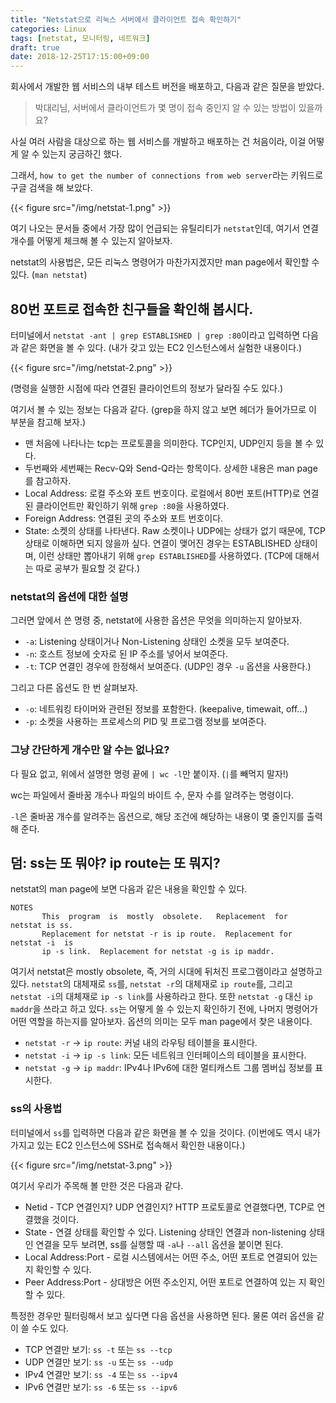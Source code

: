 ```yaml
---
title: "Netstat으로 리눅스 서버에서 클라이언트 접속 확인하기"
categories: Linux
tags: [netstat, 모니터링, 네트워크]
draft: true
date: 2018-12-25T17:15:00+09:00
---
```


회사에서 개발한 웹 서비스의 내부 테스트 버전을 배포하고, 다음과 같은 질문을 받았다. 

> 박대리님, 서버에서 클라이언트가 몇 명이 접속 중인지 알 수 있는 방법이 있을까요?

사실 여러 사람을 대상으로 하는 웹 서비스를 개발하고 배포하는 건 처음이라, 이걸 어떻게 알 수 있는지 궁금하긴 했다. 

그래서, `how to get the number of connections from web server`라는 키워드로 구글 검색을 해 보았다. 

{{< figure src="/img/netstat-1.png" >}}

여기 나오는 문서들 중에서 가장 많이 언급되는 유틸리티가 `netstat`인데, 여기서 연결 개수를 어떻게 체크해 볼 수 있는지 알아보자.

netstat의 사용법은, 모든 리눅스 명령어가 마찬가지겠지만 man page에서 확인할 수 있다. (`man netstat`)

## 80번 포트로 접속한 친구들을 확인해 봅시다.

터미널에서 `netstat -ant | grep ESTABLISHED | grep :80`이라고 입력하면 다음과 같은 화면을 볼 수 있다. (내가 갖고 있는 EC2 인스턴스에서 실험한 내용이다.)

{{< figure src="/img/netstat-2.png" >}}

(명령을 실행한 시점에 따라 연결된 클라이언트의 정보가 달라질 수도 있다.)

여기서 볼 수 있는 정보는 다음과 같다. (grep을 하지 않고 보면 헤더가 들어가므로 이 부분을 참고해 보자.)

* 맨 처음에 나타나는 tcp는 프로토콜을 의미한다. TCP인지, UDP인지 등을 볼 수 있다.
* 두번째와 세번째는 Recv-Q와 Send-Q라는 항목이다. 상세한 내용은 man page를 참고하자.
* Local Address: 로컬 주소와 포트 번호이다. 로컬에서 80번 포트(HTTP)로 연결된 클라이언트만 확인하기 위해 `grep :80`을 사용하였다.
* Foreign Address: 연결된 곳의 주소와 포트 번호이다. 
* State: 소켓의 상태를 나타낸다. Raw 소켓이나 UDP에는 상태가 없기 때문에, TCP 상태로 이해하면 되지 않을까 싶다. 연결이 맺어진 경우는 ESTABLISHED 상태이며, 이런 상태만 뽑아내기 위해 `grep ESTABLISHED`를 사용하였다. (TCP에 대해서는 따로 공부가 필요할 것 같다.) 

### netstat의 옵션에 대한 설명

그러면 앞에서 쓴 명령 중, netstat에 사용한 옵션은 무엇을 의미하는지 알아보자.

* `-a`: Listening 상태이거나 Non-Listening 상태인 소켓을 모두 보여준다.
* `-n`: 호스트 정보에 숫자로 된 IP 주소를 넣어서 보여준다.
* `-t`: TCP 연결인 경우에 한정해서 보여준다. (UDP인 경우 `-u` 옵션을 사용한다.)

그리고 다른 옵션도 한 번 살펴보자.

* `-o`: 네트워킹 타이머와 관련된 정보를 포함한다. (keepalive, timewait, off...)
* `-p`: 소켓을 사용하는 프로세스의 PID 및 프로그램 정보를 보여준다.

### 그냥 간단하게 개수만 알 수는 없나요?

다 필요 없고, 위에서 설명한 명령 끝에 `| wc -l`만 붙이자. (`|`를 빼먹지 말자!)

wc는 파일에서 줄바꿈 개수나 파일의 바이트 수, 문자 수를 알려주는 명령이다. 

`-l`은 줄바꿈 개수를 알려주는 옵션으로, 해당 조건에 해당하는 내용이 몇 줄인지를 출력해 준다.

## 덤: ss는 또 뭐야? ip route는 또 뭐지?

netstat의 man page에 보면 다음과 같은 내용을 확인할 수 있다. 

```
NOTES
       This  program  is  mostly  obsolete.   Replacement  for  netstat is ss.
       Replacement for netstat -r is ip route.  Replacement for netstat -i  is
       ip -s link.  Replacement for netstat -g is ip maddr.
```

여기서 netstat은 mostly obsolete, 즉, 거의 시대에 뒤처진 프로그램이라고 설명하고 있다. `netstat`의 대체재로 `ss`를, `netstat -r`의 대체재로 `ip route`를, 그리고 `netstat -i`의 대체재로 `ip -s link`를 사용하라고 한다. 또한 `netstat -g` 대신 `ip maddr`을 쓰라고 하고 있다. `ss`는 어떻게 쓸 수 있는지 확인하기 전에, 나머지 명령어가 어떤 역할을 하는지를 알아보자. 옵션의 의미는 모두 man page에서 찾은 내용이다.

* `netstat -r` -> `ip route`: 커널 내의 라우팅 테이블을 표시한다. 
* `netstat -i` -> `ip -s link`: 모든 네트워크 인터페이스의 테이블을 표시한다.
* `netstat -g` -> `ip maddr`: IPv4나 IPv6에 대한 멀티캐스트 그룹 멤버십 정보를 표시한다. 

### ss의 사용법

터미널에서 `ss`를 입력하면 다음과 같은 화면을 볼 수 있을 것이다. (이번에도 역시 내가 가지고 있는 EC2 인스턴스에 SSH로 접속해서 확인한 내용이다.)

{{< figure src="/img/netstat-3.png" >}}

여기서 우리가 주목해 볼 만한 것은 다음과 같다.
* Netid - TCP 연결인지? UDP 연결인지? HTTP 프로토콜로 연결했다면, TCP로 연결했을 것이다. 
* State - 연결 상태를 확인할 수 있다. Listening 상태인 연결과 non-listening 상태인 연결을 모두 보려면, ss를 실행할 때 `-a`나 `--all` 옵션을 붙이면 된다.
* Local Address:Port - 로컬 시스템에서는 어떤 주소, 어떤 포트로 연결되어 있는 지 확인할 수 있다.
* Peer Address:Port - 상대방은 어떤 주소인지, 어떤 포트로 연결하여 있는 지 확인할 수 있다.

특정한 경우만 필터링해서 보고 싶다면 다음 옵션을 사용하면 된다. 물론 여러 옵션을 같이 쓸 수도 있다.
* TCP 연결만 보기: `ss -t` 또는 `ss --tcp`
* UDP 연결만 보기: `ss -u` 또는 `ss --udp`
* IPv4 연결만 보기: `ss -4` 또는 `ss --ipv4`
* IPv6 연결만 보기: `ss -6` 또는 `ss --ipv6`
